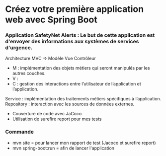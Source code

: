 # Créez votre première application web avec Spring Boot

### Application SafetyNet Alerts : Le but de cette application est d'envoyer des informations aux systèmes de services d'urgence.

Architecture MVC => Modèle Vue Contrôleur

- M : implémentation des objets métiers qui seront manipulés par les autres couches.
- V :
- C : gestion des interactions entre l’utilisateur de l’application et l’application.

Service : implémentation des traitements métiers spécifiques à l’application.
Repository : interaction avec les sources de données externes.

- Couverture de code avec JaCoco
- Utilisation de surefire report pour mes tests

### Commande
- mvn site = pour lancer mon rapport de test (Jacoco et surefire report)
- mvn spring-boot:run = afin de lancer l'application


